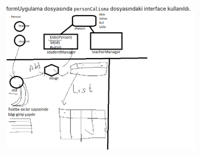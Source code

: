 formUygulama dosyasında  `personCalisma` dosyasındaki interface kullanıldı.
![hw2 flowchart](https://github.com/AtahanCelebi/C--Calismalari-BilisimEgitim/blob/master/hafta4/hwplan.png?raw=true)
